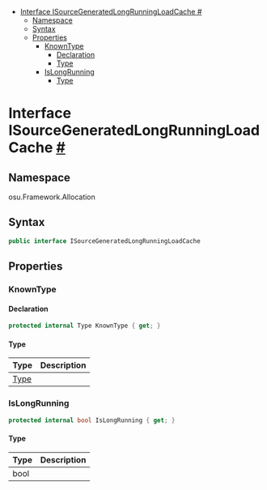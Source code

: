 - [Interface ISourceGeneratedLongRunningLoadCache #](#interface-isourcegeneratedlongrunningloadcache-)
  - [Namespace](#namespace)
  - [Syntax](#syntax)
  - [Properties](#properties)
    - [KnownType](#knowntype)
      - [Declaration](#declaration)
      - [Type](#type)
    - [IsLongRunning](#islongrunning)
      - [Type](#type-1)



# Interface ISourceGeneratedLongRunningLoadCache [#](https://github.com/ppy/osu-framework/blob/master/osu.Framework/Allocation/ISourceGeneratedLongRunningLoadCache.cs#L8)


## Namespace
osu.Framework.Allocation


## Syntax
```csharp
public interface ISourceGeneratedLongRunningLoadCache
```


## Properties

### KnownType
#### Declaration
```csharp
protected internal Type KnownType { get; }
```
#### Type
|Type|Description|
|:-|:-|
|[Type]()||

### IsLongRunning
```csharp
protected internal bool IsLongRunning { get; }
```
#### Type
|Type|Description|
|:-|:-|
|bool||